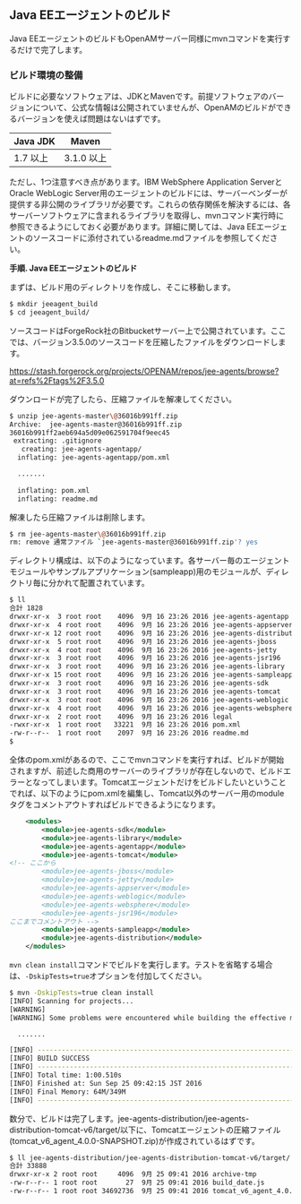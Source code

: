 ## Java EEエージェントのビルド

Java EEエージェントのビルドもOpenAMサーバー同様にmvnコマンドを実行するだけで完了します。

### ビルド環境の整備

ビルドに必要なソフトウェアは、JDKとMavenです。前提ソフトウェアのバージョンについて、公式な情報は公開されていませんが、OpenAMのビルドができるバージョンを使えば問題はないはずです。

|Java JDK|Maven|
|---|---|
|1.7 以上|3.1.0 以上|

ただし、1つ注意すべき点があります。IBM WebSphere Application ServerとOracle WebLogic Server用のエージェントのビルドには、サーバーベンダーが提供する非公開のライブラリが必要です。これらの依存関係を解決するには、各サーバーソフトウェアに含まれるライブラリを取得し、mvnコマンド実行時に参照できるようにしておく必要があります。詳細に関しては、Java EEエージェントのソースコードに添付されているreadme.mdファイルを参照してください。

**手順. Java EEエージェントのビルド**

まずは、ビルド用のディレクトリを作成し、そこに移動します。

```bash
$ mkdir jeeagent_build
$ cd jeeagent_build/
```

ソースコードはForgeRock社のBitbucketサーバー上で公開されています。ここでは、バージョン3.5.0のソースコードを圧縮したファイルをダウンロードします。

https://stash.forgerock.org/projects/OPENAM/repos/jee-agents/browse?at=refs%2Ftags%2F3.5.0

ダウンロードが完了したら、圧縮ファイルを解凍してください。

```bash
$ unzip jee-agents-master\@36016b991ff.zip 
Archive:  jee-agents-master@36016b991ff.zip
36016b991ff2aeb694a5d09e062591704f9eec45
 extracting: .gitignore              
   creating: jee-agents-agentapp/
  inflating: jee-agents-agentapp/pom.xml  

  .......
      
  inflating: pom.xml                 
  inflating: readme.md               
```

解凍したら圧縮ファイルは削除します。

```bash
$ rm jee-agents-master\@36016b991ff.zip 
rm: remove 通常ファイル `jee-agents-master@36016b991ff.zip'? yes
```

ディレクトリ構成は、以下のようになっています。各サーバー毎のエージェントモジュールやサンプルアプリケーション(sampleapp)用のモジュールが、ディレクトリ毎に分かれて配置されています。

```bash
$ ll
合計 1828
drwxr-xr-x  3 root root    4096  9月 16 23:26 2016 jee-agents-agentapp
drwxr-xr-x  4 root root    4096  9月 16 23:26 2016 jee-agents-appserver
drwxr-xr-x 12 root root    4096  9月 16 23:26 2016 jee-agents-distribution
drwxr-xr-x  5 root root    4096  9月 16 23:26 2016 jee-agents-jboss
drwxr-xr-x  4 root root    4096  9月 16 23:26 2016 jee-agents-jetty
drwxr-xr-x  3 root root    4096  9月 16 23:26 2016 jee-agents-jsr196
drwxr-xr-x  3 root root    4096  9月 16 23:26 2016 jee-agents-library
drwxr-xr-x 15 root root    4096  9月 16 23:26 2016 jee-agents-sampleapp
drwxr-xr-x  3 root root    4096  9月 16 23:26 2016 jee-agents-sdk
drwxr-xr-x  3 root root    4096  9月 16 23:26 2016 jee-agents-tomcat
drwxr-xr-x  3 root root    4096  9月 16 23:26 2016 jee-agents-weblogic
drwxr-xr-x  4 root root    4096  9月 16 23:26 2016 jee-agents-websphere
drwxr-xr-x  2 root root    4096  9月 16 23:26 2016 legal
-rwxr-xr-x  1 root root   33221  9月 16 23:26 2016 pom.xml
-rw-r--r--  1 root root    2097  9月 16 23:26 2016 readme.md
$ 
```

全体のpom.xmlがあるので、ここでmvnコマンドを実行すれば、ビルドが開始されますが、前述した商用のサーバーのライブラリが存在しないので、ビルドエラーとなってしまいます。Tomcatエージェントだけをビルドしたいということでれば、以下のようにpom.xmlを編集し、Tomcat以外のサーバー用のmoduleタグをコメントアウトすればビルドできるようになります。

```xml
    <modules>
        <module>jee-agents-sdk</module>
        <module>jee-agents-library</module>
        <module>jee-agents-agentapp</module>
        <module>jee-agents-tomcat</module>
<!-- ここから
        <module>jee-agents-jboss</module>
        <module>jee-agents-jetty</module>
        <module>jee-agents-appserver</module>
        <module>jee-agents-weblogic</module>
        <module>jee-agents-websphere</module>
        <module>jee-agents-jsr196</module>
ここまでコメントアウト -->
        <module>jee-agents-sampleapp</module>
        <module>jee-agents-distribution</module>
    </modules>
```

`mvn clean install`コマンドでビルドを実行します。テストを省略する場合は、`-DskipTests=true`オプションを付加してください。

```bash
$ mvn -DskipTests=true clean install
[INFO] Scanning for projects...
[WARNING] 
[WARNING] Some problems were encountered while building the effective model for org.forgerock.openam.agents:jee-agents-tomcat-v6:jar:4.0.0-SNAPSHOT

  .......

[INFO] ------------------------------------------------------------------------
[INFO] BUILD SUCCESS
[INFO] ------------------------------------------------------------------------
[INFO] Total time: 1:00.510s
[INFO] Finished at: Sun Sep 25 09:42:15 JST 2016
[INFO] Final Memory: 64M/349M
[INFO] ------------------------------------------------------------------------
```

数分で、ビルドは完了します。jee-agents-distribution/jee-agents-distribution-tomcat-v6/target/以下に、Tomcatエージェントの圧縮ファイル(tomcat_v6_agent_4.0.0-SNAPSHOT.zip)が作成されているはずです。

```bash
$ ll jee-agents-distribution/jee-agents-distribution-tomcat-v6/target/
合計 33888
drwxr-xr-x 2 root root     4096  9月 25 09:41 2016 archive-tmp
-rw-r--r-- 1 root root       27  9月 25 09:41 2016 build_date.js
-rw-r--r-- 1 root root 34692736  9月 25 09:41 2016 tomcat_v6_agent_4.0.0-SNAPSHOT.zip
```
